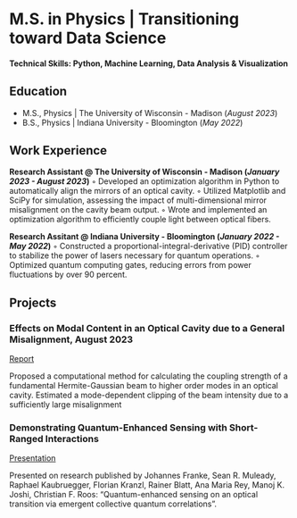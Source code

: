 # M.S. in Physics | Transitioning toward Data Science

#### Technical Skills: Python, Machine Learning, Data Analysis & Visualization

## Education						       		
- M.S., Physics	| The University of Wisconsin - Madison (_August 2023_)	 			        		
- B.S., Physics | Indiana University - Bloomington (_May 2022_)

## Work Experience
**Research Assistant @ The University of Wisconsin - Madison (_January 2023 - August 2023_)**
◦ Developed an optimization algorithm in Python to automatically align the mirrors of an optical cavity.
◦ Utilized Matplotlib and SciPy for simulation, assessing the impact of multi-dimensional mirror misalignment on the cavity beam output.
◦ Wrote and implemented an optimization algorithm to efficiently couple light between optical fibers.

**Research Assitant @ Indiana University - Bloomington (_January 2022 - May 2022_)**
◦ Constructed a proportional-integral-derivative (PID) controller to stabilize the power of lasers necessary for quantum operations.
◦ Optimized quantum computing gates, reducing errors from power fluctuations by over 90 percent.

## Projects
### Effects on Modal Content in an Optical Cavity due to a General Misalignment, August 2023
[Report](https://github.com/louisfarenci/Portfolio/blob/main/Optical%20Cavity%20Misalignment%20Report.pdf)

Proposed a computational method for calculating the coupling strength of a fundamental Hermite-Gaussian beam to higher order modes in an optical cavity. Estimated a mode-dependent clipping of the beam intensity due to a sufficiently large misalignment

### Demonstrating Quantum-Enhanced Sensing with Short-Ranged Interactions
[Presentation](https://github.com/louisfarenci/Portfolio/blob/main/Quantum%20Sensing%20Presentation.pdf)

Presented on research published by Johannes Franke, Sean R. Muleady, Raphael Kaubruegger, Florian Kranzl, Rainer Blatt, Ana Maria Rey, Manoj K. Joshi, Christian F. Roos: “Quantum-enhanced sensing on an optical transition via emergent collective quantum correlations”.
